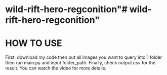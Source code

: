 # wild-rift-hero-regconition"# wild-rift-hero-regconition" 
# HOW TO USE
First, download my code then put all images you want to query into 1 folder then run main.py and input folder_path. Finally, check output.csv for the result. You can watch the video for more details.

